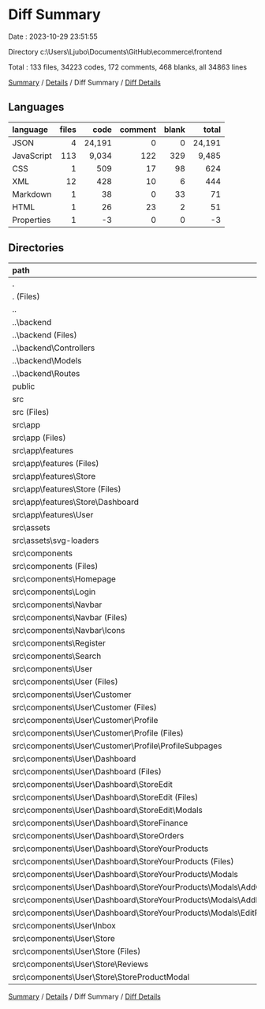 # Diff Summary

Date : 2023-10-29 23:51:55

Directory c:\\Users\\Ljubo\\Documents\\GitHub\\ecommerce\\frontend

Total : 133 files,  34223 codes, 172 comments, 468 blanks, all 34863 lines

[Summary](results.md) / [Details](details.md) / Diff Summary / [Diff Details](diff-details.md)

## Languages
| language | files | code | comment | blank | total |
| :--- | ---: | ---: | ---: | ---: | ---: |
| JSON | 4 | 24,191 | 0 | 0 | 24,191 |
| JavaScript | 113 | 9,034 | 122 | 329 | 9,485 |
| CSS | 1 | 509 | 17 | 98 | 624 |
| XML | 12 | 428 | 10 | 6 | 444 |
| Markdown | 1 | 38 | 0 | 33 | 71 |
| HTML | 1 | 26 | 23 | 2 | 51 |
| Properties | 1 | -3 | 0 | 0 | -3 |

## Directories
| path | files | code | comment | blank | total |
| :--- | ---: | ---: | ---: | ---: | ---: |
| . | 133 | 34,223 | 172 | 468 | 34,863 |
| . (Files) | 5 | 31,325 | 1 | 40 | 31,366 |
| .. | 21 | -8,637 | -175 | -407 | -9,219 |
| ..\\backend | 21 | -8,637 | -175 | -407 | -9,219 |
| ..\\backend (Files) | 4 | -7,142 | -1 | -12 | -7,155 |
| ..\\backend\\Controllers | 4 | -1,205 | -171 | -310 | -1,686 |
| ..\\backend\\Models | 9 | -131 | 0 | -38 | -169 |
| ..\\backend\\Routes | 4 | -159 | -3 | -47 | -209 |
| public | 1 | 26 | 23 | 2 | 51 |
| src | 106 | 11,509 | 323 | 833 | 12,665 |
| src (Files) | 3 | 665 | 23 | 119 | 807 |
| src\\app | 34 | 744 | 3 | 170 | 917 |
| src\\app (Files) | 1 | 71 | 0 | 1 | 72 |
| src\\app\\features | 33 | 673 | 3 | 169 | 845 |
| src\\app\\features (Files) | 7 | 194 | 0 | 31 | 225 |
| src\\app\\features\\Store | 12 | 185 | 0 | 60 | 245 |
| src\\app\\features\\Store (Files) | 11 | 170 | 0 | 55 | 225 |
| src\\app\\features\\Store\\Dashboard | 1 | 15 | 0 | 5 | 20 |
| src\\app\\features\\User | 14 | 294 | 3 | 78 | 375 |
| src\\assets | 12 | 428 | 10 | 6 | 444 |
| src\\assets\\svg-loaders | 12 | 428 | 10 | 6 | 444 |
| src\\components | 57 | 9,672 | 287 | 538 | 10,497 |
| src\\components (Files) | 1 | 168 | 17 | 17 | 202 |
| src\\components\\Homepage | 9 | 1,734 | 31 | 71 | 1,836 |
| src\\components\\Login | 2 | 168 | 6 | 18 | 192 |
| src\\components\\Navbar | 3 | 856 | 13 | 32 | 901 |
| src\\components\\Navbar (Files) | 2 | 666 | 13 | 21 | 700 |
| src\\components\\Navbar\\Icons | 1 | 190 | 0 | 11 | 201 |
| src\\components\\Register | 2 | 218 | 8 | 17 | 243 |
| src\\components\\Search | 2 | 363 | 8 | 22 | 393 |
| src\\components\\User | 38 | 6,165 | 204 | 361 | 6,730 |
| src\\components\\User (Files) | 1 | 228 | 25 | 16 | 269 |
| src\\components\\User\\Customer | 7 | 1,205 | 27 | 62 | 1,294 |
| src\\components\\User\\Customer (Files) | 1 | 242 | 8 | 14 | 264 |
| src\\components\\User\\Customer\\Profile | 6 | 963 | 19 | 48 | 1,030 |
| src\\components\\User\\Customer\\Profile (Files) | 1 | 131 | 2 | 4 | 137 |
| src\\components\\User\\Customer\\Profile\\ProfileSubpages | 5 | 832 | 17 | 44 | 893 |
| src\\components\\User\\Dashboard | 20 | 2,745 | 91 | 170 | 3,006 |
| src\\components\\User\\Dashboard (Files) | 3 | 353 | 7 | 16 | 376 |
| src\\components\\User\\Dashboard\\StoreEdit | 5 | 467 | 21 | 34 | 522 |
| src\\components\\User\\Dashboard\\StoreEdit (Files) | 3 | 380 | 14 | 21 | 415 |
| src\\components\\User\\Dashboard\\StoreEdit\\Modals | 2 | 87 | 7 | 13 | 107 |
| src\\components\\User\\Dashboard\\StoreFinance | 3 | 240 | 12 | 22 | 274 |
| src\\components\\User\\Dashboard\\StoreOrders | 2 | 406 | 9 | 15 | 430 |
| src\\components\\User\\Dashboard\\StoreYourProducts | 7 | 1,279 | 42 | 83 | 1,404 |
| src\\components\\User\\Dashboard\\StoreYourProducts (Files) | 1 | 263 | 17 | 28 | 308 |
| src\\components\\User\\Dashboard\\StoreYourProducts\\Modals | 6 | 1,016 | 25 | 55 | 1,096 |
| src\\components\\User\\Dashboard\\StoreYourProducts\\Modals\\AddCollectionModal | 2 | 232 | 5 | 13 | 250 |
| src\\components\\User\\Dashboard\\StoreYourProducts\\Modals\\AddProductModal | 2 | 324 | 7 | 19 | 350 |
| src\\components\\User\\Dashboard\\StoreYourProducts\\Modals\\EditProductModal | 2 | 460 | 13 | 23 | 496 |
| src\\components\\User\\Inbox | 3 | 530 | 31 | 39 | 600 |
| src\\components\\User\\Store | 7 | 1,457 | 30 | 74 | 1,561 |
| src\\components\\User\\Store (Files) | 3 | 498 | 17 | 30 | 545 |
| src\\components\\User\\Store\\Reviews | 2 | 321 | 6 | 24 | 351 |
| src\\components\\User\\Store\\StoreProductModal | 2 | 638 | 7 | 20 | 665 |

[Summary](results.md) / [Details](details.md) / Diff Summary / [Diff Details](diff-details.md)
